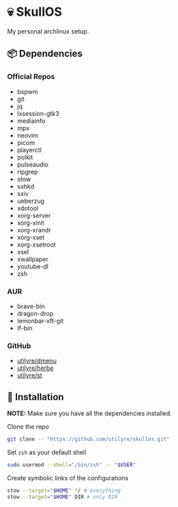 # 💀 SkullOS

My personal archlinux setup.

## 📦 Dependencies

### Official Repos

- bspwm
- git
- jq
- lxsession-gtk3
- mediainfo
- mpv
- neovim
- picom
- playerctl
- polkit
- pulseaudio
- ripgrep
- stow
- sxhkd
- sxiv
- ueberzug
- xdotool
- xorg-server
- xorg-xinit
- xorg-xrandr
- xorg-xset
- xorg-xsetroot
- xsel
- xwallpaper
- youtube-dl
- zsh

### AUR

- brave-bin
- dragon-drop
- lemonbar-xft-git
- lf-bin

### GitHub

- [utilyre/dmenu](https://github.com/utilyre/dmenu)
- [utilyre/herbe](https://github.com/utilyre/herbe)
- [utilyre/st](https://github.com/utilyre/st)

## 🚦 Installation

**NOTE:** Make sure you have all the dependencies installed.

Clone the repo

```bash
git clone -- "https://github.com/utilyre/skullos.git"
```

Set `zsh` as your default shell

```bash
sudo usermod --shell="/bin/zsh" -- "$USER"
```

Create symbolic links of the configurations

```bash
stow --target="$HOME" */ # everything
stow --target="$HOME" DIR # only DIR
```
